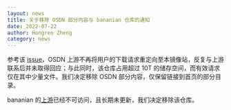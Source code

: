 ```yaml
---
layout: news
title: 关于移除 OSDN 部分内容与 bananian 仓库的通知
date: 2022-07-22
author: Hongren Zheng
category: news
---
```


参考该 [issue](https://github.com/tuna/issues/issues/1434)，OSDN 上游不再将用户的下载请求重定向至本镜像站，反复与上游联系后并未取得回应；与此同时，该仓库占用超过 10T 的储存空间，而有效请求仅在其中少量文件。我们决定移除 OSDN 部分内容，仅保留链接到首页的部分目录。

bananian 的[上游](https://dl.bananian.org/)已经不可访问，且长期未更新，我们决定移除该仓库。
